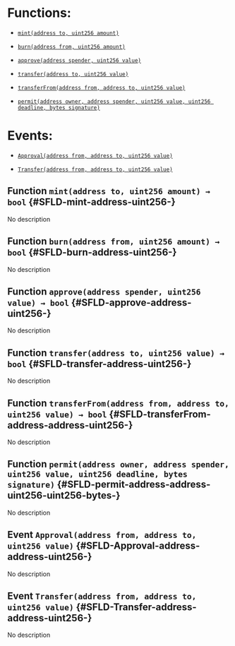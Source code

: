 # Functions:

- [`mint(address to, uint256 amount)`](#SFLD-mint-address-uint256-)

- [`burn(address from, uint256 amount)`](#SFLD-burn-address-uint256-)

- [`approve(address spender, uint256 value)`](#SFLD-approve-address-uint256-)

- [`transfer(address to, uint256 value)`](#SFLD-transfer-address-uint256-)

- [`transferFrom(address from, address to, uint256 value)`](#SFLD-transferFrom-address-address-uint256-)

- [`permit(address owner, address spender, uint256 value, uint256 deadline, bytes signature)`](#SFLD-permit-address-address-uint256-uint256-bytes-)

# Events:

- [`Approval(address from, address to, uint256 value)`](#SFLD-Approval-address-address-uint256-)

- [`Transfer(address from, address to, uint256 value)`](#SFLD-Transfer-address-address-uint256-)

## Function `mint(address to, uint256 amount) → bool` {#SFLD-mint-address-uint256-}

No description

## Function `burn(address from, uint256 amount) → bool` {#SFLD-burn-address-uint256-}

No description

## Function `approve(address spender, uint256 value) → bool` {#SFLD-approve-address-uint256-}

No description

## Function `transfer(address to, uint256 value) → bool` {#SFLD-transfer-address-uint256-}

No description

## Function `transferFrom(address from, address to, uint256 value) → bool` {#SFLD-transferFrom-address-address-uint256-}

No description

## Function `permit(address owner, address spender, uint256 value, uint256 deadline, bytes signature)` {#SFLD-permit-address-address-uint256-uint256-bytes-}

No description

## Event `Approval(address from, address to, uint256 value)` {#SFLD-Approval-address-address-uint256-}

No description

## Event `Transfer(address from, address to, uint256 value)` {#SFLD-Transfer-address-address-uint256-}

No description
